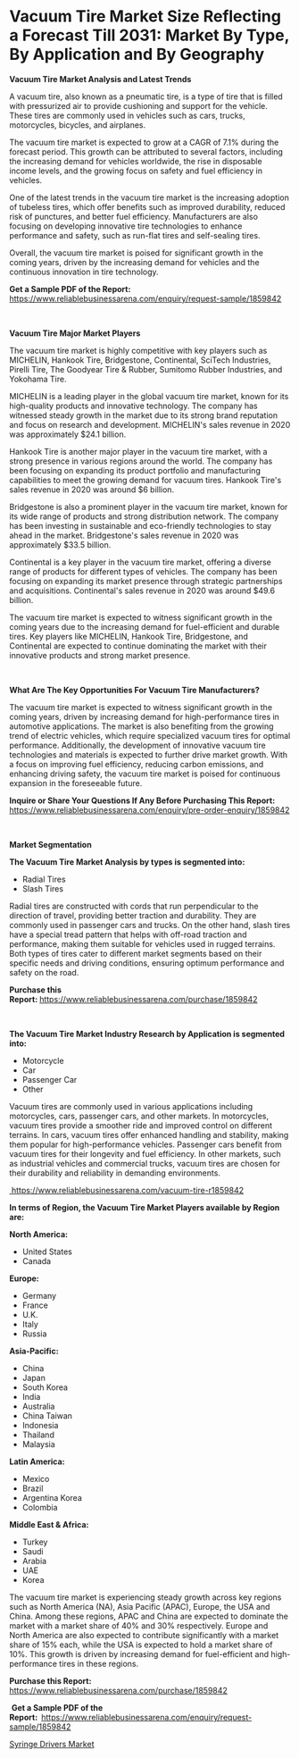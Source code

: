 <p><h1>Vacuum Tire Market Size Reflecting a Forecast Till 2031: Market By Type, By Application and By Geography</h1></p><p><strong>Vacuum Tire Market Analysis and Latest Trends</strong></p>
<p><p>A vacuum tire, also known as a pneumatic tire, is a type of tire that is filled with pressurized air to provide cushioning and support for the vehicle. These tires are commonly used in vehicles such as cars, trucks, motorcycles, bicycles, and airplanes.</p><p>The vacuum tire market is expected to grow at a CAGR of 7.1% during the forecast period. This growth can be attributed to several factors, including the increasing demand for vehicles worldwide, the rise in disposable income levels, and the growing focus on safety and fuel efficiency in vehicles.</p><p>One of the latest trends in the vacuum tire market is the increasing adoption of tubeless tires, which offer benefits such as improved durability, reduced risk of punctures, and better fuel efficiency. Manufacturers are also focusing on developing innovative tire technologies to enhance performance and safety, such as run-flat tires and self-sealing tires.</p><p>Overall, the vacuum tire market is poised for significant growth in the coming years, driven by the increasing demand for vehicles and the continuous innovation in tire technology.</p></p>
<p><strong>Get a Sample PDF of the Report:&nbsp;</strong> <a href="https://www.reliablebusinessarena.com/enquiry/request-sample/1859842">https://www.reliablebusinessarena.com/enquiry/request-sample/1859842</a></p>
<p>&nbsp;</p>
<p><strong>Vacuum Tire Major Market Players</strong></p>
<p><p>The vacuum tire market is highly competitive with key players such as MICHELIN, Hankook Tire, Bridgestone, Continental, SciTech Industries, Pirelli Tire, The Goodyear Tire & Rubber, Sumitomo Rubber Industries, and Yokohama Tire. </p><p>MICHELIN is a leading player in the global vacuum tire market, known for its high-quality products and innovative technology. The company has witnessed steady growth in the market due to its strong brand reputation and focus on research and development. MICHELIN's sales revenue in 2020 was approximately $24.1 billion.</p><p>Hankook Tire is another major player in the vacuum tire market, with a strong presence in various regions around the world. The company has been focusing on expanding its product portfolio and manufacturing capabilities to meet the growing demand for vacuum tires. Hankook Tire's sales revenue in 2020 was around $6 billion.</p><p>Bridgestone is also a prominent player in the vacuum tire market, known for its wide range of products and strong distribution network. The company has been investing in sustainable and eco-friendly technologies to stay ahead in the market. Bridgestone's sales revenue in 2020 was approximately $33.5 billion.</p><p>Continental is a key player in the vacuum tire market, offering a diverse range of products for different types of vehicles. The company has been focusing on expanding its market presence through strategic partnerships and acquisitions. Continental's sales revenue in 2020 was around $49.6 billion. </p><p>The vacuum tire market is expected to witness significant growth in the coming years due to the increasing demand for fuel-efficient and durable tires. Key players like MICHELIN, Hankook Tire, Bridgestone, and Continental are expected to continue dominating the market with their innovative products and strong market presence.</p></p>
<p>&nbsp;</p>
<p><strong>What Are The Key Opportunities For Vacuum Tire Manufacturers?</strong></p>
<p><p>The vacuum tire market is expected to witness significant growth in the coming years, driven by increasing demand for high-performance tires in automotive applications. The market is also benefiting from the growing trend of electric vehicles, which require specialized vacuum tires for optimal performance. Additionally, the development of innovative vacuum tire technologies and materials is expected to further drive market growth. With a focus on improving fuel efficiency, reducing carbon emissions, and enhancing driving safety, the vacuum tire market is poised for continuous expansion in the foreseeable future.</p></p>
<p><strong>Inquire or Share Your Questions If Any Before Purchasing This Report:</strong> <a href="https://www.reliablebusinessarena.com/enquiry/pre-order-enquiry/1859842">https://www.reliablebusinessarena.com/enquiry/pre-order-enquiry/1859842</a></p>
<p>&nbsp;</p>
<p><strong>Market Segmentation</strong></p>
<p><strong>The Vacuum Tire Market Analysis by types is segmented into:</strong></p>
<p><ul><li>Radial Tires</li><li>Slash Tires</li></ul></p>
<p><p>Radial tires are constructed with cords that run perpendicular to the direction of travel, providing better traction and durability. They are commonly used in passenger cars and trucks. On the other hand, slash tires have a special tread pattern that helps with off-road traction and performance, making them suitable for vehicles used in rugged terrains. Both types of tires cater to different market segments based on their specific needs and driving conditions, ensuring optimum performance and safety on the road.</p></p>
<p><strong>Purchase this Report:&nbsp;</strong><a href="https://www.reliablebusinessarena.com/purchase/1859842">https://www.reliablebusinessarena.com/purchase/1859842</a></p>
<p>&nbsp;</p>
<p><strong>The Vacuum Tire Market Industry Research by Application is segmented into:</strong></p>
<p><ul><li>Motorcycle</li><li>Car</li><li>Passenger Car</li><li>Other</li></ul></p>
<p><p>Vacuum tires are commonly used in various applications including motorcycles, cars, passenger cars, and other markets. In motorcycles, vacuum tires provide a smoother ride and improved control on different terrains. In cars, vacuum tires offer enhanced handling and stability, making them popular for high-performance vehicles. Passenger cars benefit from vacuum tires for their longevity and fuel efficiency. In other markets, such as industrial vehicles and commercial trucks, vacuum tires are chosen for their durability and reliability in demanding environments.</p></p>
<p><a href="https://www.reliablebusinessarena.com/vacuum-tire-r1859842">&nbsp;https://www.reliablebusinessarena.com/vacuum-tire-r1859842</a></p>
<p><strong>In terms of Region, the Vacuum Tire Market Players available by Region are:</strong></p>
<p>
    <p> <strong> North America: </strong>
        <ul>
            <li>United States</li>
            <li>Canada</li>
        </ul>
        </p> 
    <p> <strong> Europe: </strong>
        <ul>
            <li>Germany</li>
            <li>France</li>
            <li>U.K.</li>
            <li>Italy</li>
            <li>Russia</li>
        </ul>
        </p> 
    <p> <strong> Asia-Pacific: </strong>
        <ul>
            <li>China</li>
            <li>Japan</li>
            <li>South Korea</li>
            <li>India</li>
            <li>Australia</li>
            <li>China Taiwan</li>
            <li>Indonesia</li>
            <li>Thailand</li>
            <li>Malaysia</li>
        </ul>
        </p> 
    <p> <strong> Latin America: </strong>
        <ul>
            <li>Mexico</li>
            <li>Brazil</li>
            <li>Argentina Korea</li>
            <li>Colombia</li>
        </ul>
        </p> 
    <p> <strong> Middle East & Africa: </strong>
        <ul>
            <li>Turkey</li>
            <li>Saudi</li>
            <li>Arabia</li>
            <li>UAE</li>
            <li>Korea</li>
        </ul>
    </p>
    </p>
<p><p>The vacuum tire market is experiencing steady growth across key regions such as North America (NA), Asia Pacific (APAC), Europe, the USA and China. Among these regions, APAC and China are expected to dominate the market with a market share of 40% and 30% respectively. Europe and North America are also expected to contribute significantly with a market share of 15% each, while the USA is expected to hold a market share of 10%. This growth is driven by increasing demand for fuel-efficient and high-performance tires in these regions.</p></p>
<p><strong>Purchase this Report: </strong><a href="https://www.reliablebusinessarena.com/purchase/1859842">https://www.reliablebusinessarena.com/purchase/1859842</a></p>
<p>&nbsp;<strong>Get a Sample PDF of the Report:&nbsp;&nbsp;</strong><a href="https://www.reliablebusinessarena.com/enquiry/request-sample/1859842">https://www.reliablebusinessarena.com/enquiry/request-sample/1859842</a></p>
<p><strong></strong></p>
<p><p><a href="https://github.com/eilidhcatrinamilliken/Market-Research-Report-List-1/blob/main/syringe-drivers-market.md">Syringe Drivers Market</a></p></p>